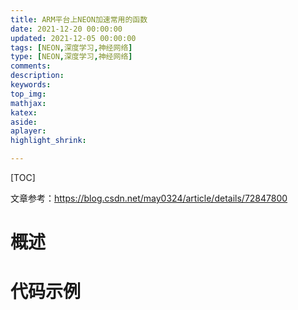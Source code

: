 ```yaml
---
title: ARM平台上NEON加速常用的函数
date: 2021-12-20 00:00:00
updated: 2021-12-05 00:00:00
tags: [NEON,深度学习,神经网络]
type: [NEON,深度学习,神经网络]
comments: 
description: 
keywords: 
top_img:
mathjax:
katex:
aside:
aplayer:
highlight_shrink:

---
```


[TOC]

文章参考：https://blog.csdn.net/may0324/article/details/72847800



# 概述





# 代码示例

